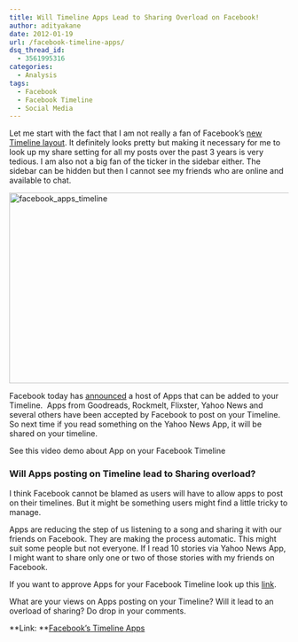 ```yaml
---
title: Will Timeline Apps Lead to Sharing Overload on Facebook!
author: adityakane
date: 2012-01-19
url: /facebook-timeline-apps/
dsq_thread_id:
  - 3561995316
categories:
  - Analysis
tags:
  - Facebook
  - Facebook Timeline
  - Social Media
---
```

Let me start with the fact that I am not really a fan of Facebook’s [new Timeline layout][1]. It definitely looks pretty but making it necessary for me to look up my share setting for all my posts over the past 3 years is very tedious. I am also not a big fan of the ticker in the sidebar either. The sidebar can be hidden but then I cannot see my friends who are online and available to chat.

[<img class="wp-image-50266" style="padding-left: 0px;padding-right: 0px;padding-top: 0px;border: 0px" src="http://cdn.devilsworkshop.org/files/2012/01/facebook_apps_timeline_thumb.png" alt="facebook_apps_timeline" width="570" height="344" border="0" />][2]

Facebook today has <a href="https://blog.facebook.com/blog.php?post=10150469721182131" onclick="_gaq.push(['_trackEvent', 'outbound-article', 'https://blog.facebook.com/blog.php?post=10150469721182131', 'announced']);" >announced</a> a host of Apps that can be added to your Timeline.  Apps from Goodreads, Rockmelt, Flixster, Yahoo News and several others have been accepted by Facebook to post on your Timeline. So next time if you read something on the Yahoo News App, it will be shared on your timeline.

See this video demo about App on your Facebook Timeline

### Will Apps posting on Timeline lead to Sharing overload?

I think Facebook cannot be blamed as users will have to allow apps to post on their timelines. But it might be something users might find a little tricky to manage.

Apps are reducing the step of us listening to a song and sharing it with our friends on Facebook. They are making the process automatic. This might suit some people but not everyone. If I read 10 stories via Yahoo News App, I might want to share only one or two of those stories with my friends on Facebook.

If you want to approve Apps for your Facebook Timeline look up this <a href="https://www.facebook.com/about/timeline/apps" onclick="_gaq.push(['_trackEvent', 'outbound-article', 'https://www.facebook.com/about/timeline/apps', 'link']);" >link</a>.

What are your views on Apps posting on your Timeline? Will it lead to an overload of sharing? Do drop in your comments.

**Link: **<a href="https://www.facebook.com/about/timeline/apps" onclick="_gaq.push(['_trackEvent', 'outbound-article', 'https://www.facebook.com/about/timeline/apps', 'Facebook’s Timeline Apps']);" >Facebook’s Timeline Apps</a>

 [1]: http://devilsworkshop.org/facebook-timeline-profiles-worldwide/
 [2]: http://cdn.devilsworkshop.org/files/2012/01/facebook_apps_timeline.png
